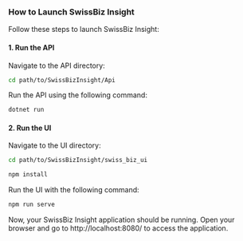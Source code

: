 ### How to Launch SwissBiz Insight

Follow these steps to launch SwissBiz Insight:

#### 1. Run the API

Navigate to the API directory:

```bash
cd path/to/SwissBizInsight/Api
```

Run the API using the following command:

```bash
dotnet run
```

#### 2. Run the UI

Navigate to the UI directory:

```bash
cd path/to/SwissBizInsight/swiss_biz_ui
```
```bash
npm install
```
Run the UI with the following command:

```bash
npm run serve
```

Now, your SwissBiz Insight application should be running. Open your browser and go to http://localhost:8080/ to access the application.
